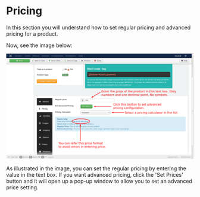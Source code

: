 # Pricing

In this section you will understand how to set regular pricing and advanced pricing for a product.

Now, see the image below:

![Simple Product Pricing](product_simple_pricing.png)

As illustrated in the image, you can set the regular pricing by entering the value in the text box. If you want advanced pricing, click the 'Set Prices' button and it will open up a pop-up window to allow you to set an advanced price setting.